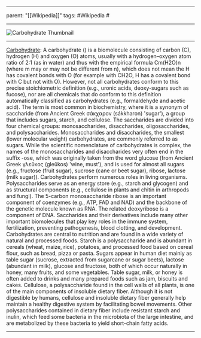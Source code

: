
---
parent: "[[Wikipedia]]"
tags:
	#Wikipedia
	#
	
---

![Carbohydrate Thumbnail](https://upload.wikimedia.org/wikipedia/commons/0/04/Lactose.svg)

---

[Carbohydrate](https://en.wikipedia.org/wiki/Carbohydrate): A carbohydrate () is a biomolecule consisting of carbon (C), hydrogen (H) and oxygen (O) atoms, usually with a hydrogen–oxygen atom ratio of 2:1 (as in water) and thus with the empirical formula Cm(H2O)n (where m may or may not be different from n), which does not mean the H has covalent bonds with O (for example with CH2O, H has a covalent bond with C but not with O). However, not all carbohydrates conform to this precise stoichiometric definition (e.g., uronic acids, deoxy-sugars such as fucose), nor are all chemicals that do conform to this definition automatically classified as carbohydrates (e.g., formaldehyde and acetic acid).
The term is most common in biochemistry, where it is a synonym of saccharide (from Ancient Greek σάκχαρον (sákkharon) 'sugar'), a group that includes sugars, starch, and cellulose. The saccharides are divided into four chemical groups: monosaccharides, disaccharides, oligosaccharides, and polysaccharides. Monosaccharides and disaccharides, the smallest (lower molecular weight) carbohydrates, are commonly referred to as sugars. While the scientific nomenclature of carbohydrates is complex, the names of the monosaccharides and disaccharides very often end in the suffix -ose, which was originally taken from the word glucose (from Ancient Greek γλεῦκος (gleûkos) 'wine, must'), and is used for almost all sugars (e.g., fructose (fruit sugar), sucrose (cane or beet sugar), ribose, lactose (milk sugar)).
Carbohydrates perform numerous roles in living organisms. Polysaccharides serve as an energy store (e.g., starch and glycogen) and as structural components (e.g., cellulose in plants and chitin in arthropods and fungi). The 5-carbon monosaccharide ribose is an important component of coenzymes (e.g., ATP, FAD and NAD) and the backbone of the genetic molecule known as RNA. The related deoxyribose is a component of DNA. Saccharides and their derivatives include many other important biomolecules that play key roles in the immune system, fertilization, preventing pathogenesis, blood clotting, and development.
Carbohydrates are central to nutrition and are found in a wide variety of natural and processed foods. Starch is a polysaccharide and is abundant in cereals (wheat, maize, rice), potatoes, and processed food based on cereal flour, such as bread, pizza or pasta. Sugars appear in human diet mainly as table sugar (sucrose, extracted from sugarcane or sugar beets), lactose (abundant in milk), glucose and fructose, both of which occur naturally in honey, many fruits, and some vegetables. Table sugar, milk, or honey is often added to drinks and many prepared foods such as jam, biscuits and cakes.
Cellulose, a polysaccharide found in the cell walls of all plants, is one of the main components of insoluble dietary fiber. Although it is not digestible by humans, cellulose and insoluble dietary fiber generally help maintain a healthy digestive system by facilitating bowel movements. Other polysaccharides contained in dietary fiber include resistant starch and inulin, which feed some bacteria in the microbiota of the large intestine, and are metabolized by these bacteria to yield short-chain fatty acids.

---


